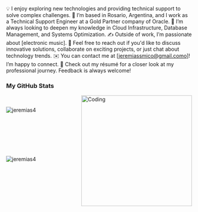 💡 I enjoy exploring new technologies and providing technical support to solve complex challenges. 
📍 I’m based in Rosario, Argentina, and I work as a Technical Support Engineer at a Gold Partner company of Oracle. 
🌱 I’m always looking to deepen my knowledge in Cloud Infrastructure, Database Management, and Systems Optimization. 
✍️ Outside of work, I’m passionate about [electronic music]. 
💬 Feel free to reach out if you'd like to discuss innovative solutions, collaborate on exciting projects, or just chat about technology trends. 
✉️ You can contact me at [jeremiassmico@gmail.como]! I’m happy to connect. 
📄 Check out my résumé for a closer look at my professional journey. Feedback is always welcome!


<h3>My GitHub Stats</h3>
<img align="right" alt="Coding" width="300" src="https://cdn.dribbble.com/users/1277312/screenshots/14733298/media/39b1045e593737587dd60e42c8422d1f.gif" >
<br>


<p><img align="left" src="https://github-readme-stats.vercel.app/api/top-langs?username=jeremias4&show_icons=true&theme=dark&locale=en&layout=compact" alt="jeremias4" /></p>

<br><br><br><br><br><br><br>
<p>&nbsp;<img align="left" src="https://github-readme-stats.vercel.app/api?username=jeremias4&show_icons=true&theme=dark&locale=en" alt="jeremias4" /></p>
<br><br><br><br><br><br><br><br><br><br>


<!---
jeremias4/jeremias4 is a ✨ special ✨ repository because its `README.md` (this file) appears on your GitHub profile.
You can click the Preview link to take a look at your changes.
--->
